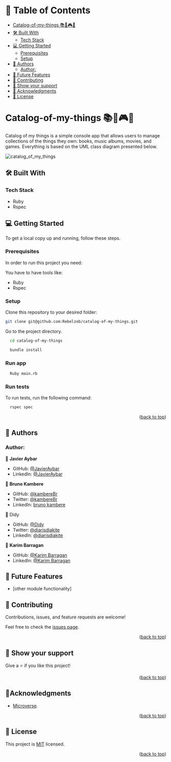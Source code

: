 <!-- TABLE OF CONTENTS -->

# 📗 Table of Contents
  - [Catalog-of-my-things 📚🎵🎮🎥](#about-project)
  - [🛠 Built With](#built-with)
    - [Tech Stack](#tech-stack)
  - [💻 Getting Started](#getting-started)
    - [Prerequisites](#prerequisites)
    - [Setup](#setup)
  - [👥 Authors](#authors)
    - [Author:](#author)
  - [🔭 Future Features](#future-features)
  - [🤝 Contributing](#contributing)
  - [👋 Show your support](#show-your-support)
  - [🔭 Acknowledgments](#acknowledgments)
  - [📝 License](#license)

<!-- PROJECT DESCRIPTION -->
# Catalog-of-my-things 📚🎵🎮🎥<a name="about-project"></a>

Catalog of my things is a simple console app that allows users to manage collections of the things they own: books, music albums, movies, and games. Everything is based on the UML class diagram presented below.

![catalog_of_my_things](https://github.com/Rebelzob/catalog-of-my-things/assets/129561152/16becdac-558c-4c1c-a61c-b3324a303c0b)

## 🛠 Built With <a name="built-with"></a>

### Tech Stack <a name="tech-stack"></a>

- Ruby
- Rspec

<!-- GETTING STARTED -->

## 💻 Getting Started <a name="getting-started"></a>

To get a local copy up and running, follow these steps.

### Prerequisites

In order to run this project you need:

You have to have tools like: 

- Ruby
- Rspec

### Setup

Clone this repository to your desired folder:

```sh
git clone git@github.com:Rebelzob/catalog-of-my-things.git
```
Go to the project directory.

```bash
  cd catalog-of-my-things
```
```bash
  bundle install
```
### Run app

```bash
  Ruby main.rb
```

### Run tests

To run tests, run the following command:

```sh
  rspec spec
```


<p align="right">(<a href="#readme-top">back to top</a>)</p>


<!-- AUTHORS -->

## 👥 Authors <a name="authors"></a>

### Author:

👤 **Javier Aybar**

- GitHub: [@JavierAybar](https://github.com/JavierAybar)
- LinkedIn: [@JavierAybar](https://www.linkedin.com/in/javier-aybar-932376274/)

👤 **Bruno Kambere**

- GitHub: [@kambereBr](https://github.com/kambereBr)
- Twitter: [@kambereBr](https://twitter.com/kambereBr)
- LinkedIn: [bruno kambere](https://www.linkedin.com/in/bruno-kambere/)

👤 Didy

- GitHub: [@Didy](https://www.github.com/diarisdiakite)
- Twitter: [@diarisdiakite](https://www.twitter.com/diarisd)
- LinkedIn: [@diarisdiakite](https://www.linkedin.com/in/diariatou-diakite-67ab80165/)

👤 **Karim Barragan**

- GitHub: [@Karim Barragan](https://github.com/Rebelzob)
- LinkedIn: [@Karim Barragan](https://www.linkedin.com/in/karim-barragan/)
<!-- FUTURE FEATURES -->

## 🔭 Future Features <a name="future-features"></a>
- [other module functionality] 

<!-- CONTRIBUTING -->

## 🤝 Contributing <a name="contributing"></a>

Contributions, issues, and feature requests are welcome!

Feel free to check the [issues page](https://github.com/Rebelzob/catalog-of-my-things/issues).

<p align="right">(<a href="#readme-top">back to top</a>)</p>

<!-- SUPPORT -->

## 👋 Show your support <a name="support"></a>

Give a ⭐️ if you like this project!

<p align="right">(<a href="#readme-top">back to top</a>)</p>

<!-- ACKNOWLEDGEMENTS -->

## 🔭Acknowledgments <a name="acknowledgements"></a>

- [Microverse](https://www.microverse.org/).
<p align="right">(<a href="#readme-top">back to top</a>)</p>

## 📝 License <a name="license"></a>

This project is [MIT](./LICENSE) licensed.

<p align="right">(<a href="#readme-top">back to top</a>)</p>
